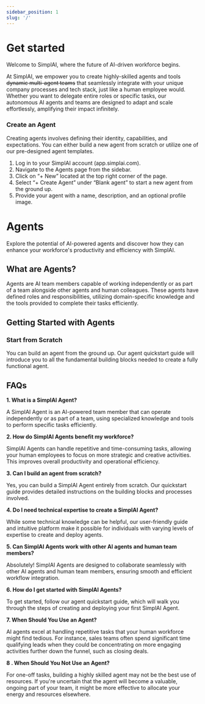 ```yaml
---
sidebar_position: 1
slug: '/'
---
```

# Get started

Welcome to SimplAI, where the future of AI-driven workforce begins.

At SimplAI, we empower you to create highly-skilled agents and tools ~~dynamic multi-agent teams~~ that seamlessly integrate with your unique company processes and tech stack, just like a human employee would. Whether you want to delegate entire roles or specific tasks, our autonomous AI agents and teams are designed to adapt and scale effortlessly, amplifying their impact infinitely.

### Create an Agent

Creating agents involves defining their identity, capabilities, and expectations. You can either build a new agent from scratch or utilize one of our pre-designed agent templates.

1. Log in to your SimplAI account (app.simplai.com).
2. Navigate to the Agents page from the sidebar.
3. Click on “+ New” located at the top right corner of the page.
4. Select “+ Create Agent” under “Blank agent” to start a new agent from the ground up.
5. Provide your agent with a name, description, and an optional profile image.

# Agents

Explore the potential of AI-powered agents and discover how they can enhance your workforce's productivity and efficiency with SimplAI.

## What are Agents?
Agents are AI team members capable of working independently or as part of a team alongside other agents and human colleagues. These agents have defined roles and responsibilities, utilizing domain-specific knowledge and the tools provided to complete their tasks efficiently.

## Getting Started with Agents

### Start from Scratch

You can build an agent from the ground up. Our agent quickstart guide will introduce you to all the fundamental building blocks needed to create a fully functional agent.

## FAQs

**1. What is a SimplAI Agent?**

A SimplAI Agent is an AI-powered team member that can operate independently or as part of a team, using specialized knowledge and tools to perform specific tasks efficiently.

**2. How do SimplAI Agents benefit my workforce?**

SimplAI Agents can handle repetitive and time-consuming tasks, allowing your human employees to focus on more strategic and creative activities. This improves overall productivity and operational efficiency.

**3. Can I build an agent from scratch?**

Yes, you can build a SimplAI Agent entirely from scratch. Our quickstart guide provides detailed instructions on the building blocks and processes involved.

**4. Do I need technical expertise to create a SimplAI Agent?**

While some technical knowledge can be helpful, our user-friendly guide and intuitive platform make it possible for individuals with varying levels of expertise to create and deploy agents.

**5. Can SimplAI Agents work with other AI agents and human team members?**

Absolutely! SimplAI Agents are designed to collaborate seamlessly with other AI agents and human team members, ensuring smooth and efficient workflow integration.

**6. How do I get started with SimplAI Agents?**

To get started, follow our agent quickstart guide, which will walk you through the steps of creating and deploying your first SimplAI Agent.

**7. When Should You Use an Agent?**

AI agents excel at handling repetitive tasks that your human workforce might find tedious. For instance, sales teams often spend significant time qualifying leads when they could be concentrating on more engaging activities further down the funnel, such as closing deals.

**8 . When Should You Not Use an Agent?**

For one-off tasks, building a highly skilled agent may not be the best use of resources. If you're uncertain that the agent will become a valuable, ongoing part of your team, it might be more effective to allocate your energy and resources elsewhere.
